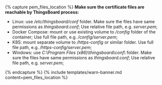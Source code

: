 {% capture pem_files_location %}
**Make sure the certificate files are reachable by ThingsBoard process:**

* Linux: use */etc/thingsboard/conf* folder. Make sure the files have same permissions as *thingsboard.conf*; Use relative file path, e.g. *server.pem*;
* Docker Compose: mount or use existing volume to */config* folder of the container; Use full file path, e.g. */config/server.pem*;
* K8S: mount separate volume to */https-config* or similar folder. Use full file path, e.g. */https-config/server.pem*;
* Windows: use *C:\Program Files (x86)\thingsboard\conf\\* folder. Make sure the files have same permissions as *thingsboard.conf*; Use relative file path, e.g. *server.pem*;

{% endcapture %}
{% include templates/warn-banner.md content=pem_files_location %}